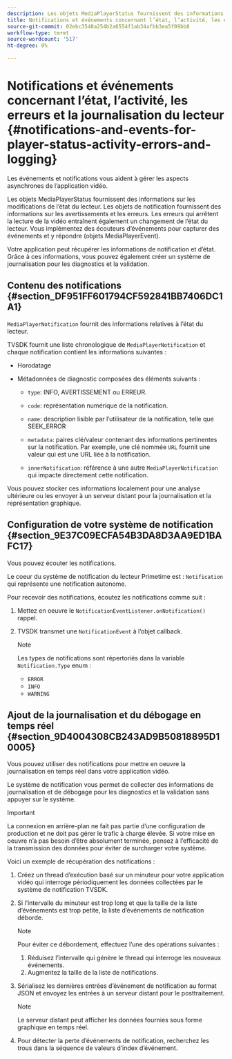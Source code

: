 ```yaml
---
description: Les objets MediaPlayerStatus fournissent des informations sur les modifications de l’état du lecteur. Les objets de notification fournissent des informations sur les avertissements et les erreurs. Les erreurs qui arrêtent la lecture de la vidéo entraînent également un changement de l’état du lecteur. Vous implémentez des écouteurs d’événements pour capturer des événements et y répondre (objets MediaPlayerEvent).
title: Notifications et événements concernant l’état, l’activité, les erreurs et la journalisation du lecteur
source-git-commit: 02ebc3548a254b2a6554f1ab34afbb3ea5f09bb8
workflow-type: tm+mt
source-wordcount: '517'
ht-degree: 0%

---
```


# Notifications et événements concernant l’état, l’activité, les erreurs et la journalisation du lecteur {#notifications-and-events-for-player-status-activity-errors-and-logging}

Les événements et notifications vous aident à gérer les aspects asynchrones de l’application vidéo.

Les objets MediaPlayerStatus fournissent des informations sur les modifications de l’état du lecteur. Les objets de notification fournissent des informations sur les avertissements et les erreurs. Les erreurs qui arrêtent la lecture de la vidéo entraînent également un changement de l’état du lecteur. Vous implémentez des écouteurs d’événements pour capturer des événements et y répondre (objets MediaPlayerEvent).

Votre application peut récupérer les informations de notification et d’état. Grâce à ces informations, vous pouvez également créer un système de journalisation pour les diagnostics et la validation.

## Contenu des notifications {#section_DF951FF601794CF592841BB7406DC1A1}

`MediaPlayerNotification` fournit des informations relatives à l’état du lecteur.

TVSDK fournit une liste chronologique de `MediaPlayerNotification` et chaque notification contient les informations suivantes :

* Horodatage
* Métadonnées de diagnostic composées des éléments suivants :

   * `type`: INFO, AVERTISSEMENT ou ERREUR.
   * `code`: représentation numérique de la notification.
   * `name`: description lisible par l’utilisateur de la notification, telle que SEEK_ERROR
   * `metadata`: paires clé/valeur contenant des informations pertinentes sur la notification. Par exemple, une clé nommée `URL` fournit une valeur qui est une URL liée à la notification.

   * `innerNotification`: référence à une autre `MediaPlayerNotification` qui impacte directement cette notification.

Vous pouvez stocker ces informations localement pour une analyse ultérieure ou les envoyer à un serveur distant pour la journalisation et la représentation graphique.

## Configuration de votre système de notification {#section_9E37C09ECFA54B3DA8D3AA9ED1BAFC17}

Vous pouvez écouter les notifications.

Le coeur du système de notification du lecteur Primetime est : `Notification` qui représente une notification autonome.

Pour recevoir des notifications, écoutez les notifications comme suit :

1. Mettez en oeuvre le `NotificationEventListener.onNotification()` rappel.
1. TVSDK transmet une `NotificationEvent` à l’objet callback.

   >[!NOTE]
   >
   >Les types de notifications sont répertoriés dans la variable `Notification.Type` enum :

   * `ERROR`
   * `INFO`
   * `WARNING`

## Ajout de la journalisation et du débogage en temps réel {#section_9D4004308CB243AD9B50818895D10005}

Vous pouvez utiliser des notifications pour mettre en oeuvre la journalisation en temps réel dans votre application vidéo.

Le système de notification vous permet de collecter des informations de journalisation et de débogage pour les diagnostics et la validation sans appuyer sur le système.

>[!IMPORTANT]
>
>La connexion en arrière-plan ne fait pas partie d’une configuration de production et ne doit pas gérer le trafic à charge élevée. Si votre mise en oeuvre n’a pas besoin d’être absolument terminée, pensez à l’efficacité de la transmission des données pour éviter de surcharger votre système.

Voici un exemple de récupération des notifications :

1. Créez un thread d’exécution basé sur un minuteur pour votre application vidéo qui interroge périodiquement les données collectées par le système de notification TVSDK.
1. Si l’intervalle du minuteur est trop long et que la taille de la liste d’événements est trop petite, la liste d’événements de notification déborde.

   >[!NOTE]
   >
   >Pour éviter ce débordement, effectuez l’une des opérations suivantes :
   >
   >1. Réduisez l’intervalle qui génère le thread qui interroge les nouveaux événements.
   >1. Augmentez la taille de la liste de notifications.
   >

1. Sérialisez les dernières entrées d’événement de notification au format JSON et envoyez les entrées à un serveur distant pour le posttraitement.

   >[!NOTE]
   >
   >Le serveur distant peut afficher les données fournies sous forme graphique en temps réel.

1. Pour détecter la perte d’événements de notification, recherchez les trous dans la séquence de valeurs d’index d’événement.
